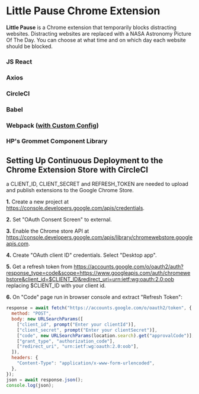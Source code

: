 # Little Pause Chrome Extension

**Little Pause** is a Chrome extension that temporarily blocks distracting websites. Distracting websites are replaced with a NASA Astronomy Picture Of The Day. You can choose at what time and on which day each website should be blocked.

### JS React

### Axios

### CircleCI

### Babel


### Webpack ([with Custom Config](https://github.com/cmargieson/little-pause/blob/master/webpack.config.js))

### HP's Grommet Component Library

## Setting Up Continuous Deployment to the Chrome Extension Store with CircleCI

a CLIENT_ID, CLIENT_SECRET and REFRESH_TOKEN are needed to upload and publish extensions to the Google Chrome Store.

**1.** Create a new project at https://console.developers.google.com/apis/credentials.

**2.** Set "OAuth Consent Screen" to external.

**3.** Enable the Chrome store API at https://console.developers.google.com/apis/library/chromewebstore.googleapis.com.

**4.** Create "OAuth client ID" credentials. Select "Desktop app".

**5.** Get a refresh token from https://accounts.google.com/o/oauth2/auth?response_type=code&scope=https://www.googleapis.com/auth/chromewebstore&client_id=$CLIENT_ID&redirect_uri=urn:ietf:wg:oauth:2.0:oob replacing $CLIENT_ID with your client id.

**6.** On "Code" page run in browser console and extract "Refresh Token":

```js
response = await fetch("https://accounts.google.com/o/oauth2/token", {
  method: "POST",
  body: new URLSearchParams([
    ["client_id", prompt("Enter your clientId")],
    ["client_secret", prompt("Enter your clientSecret")],
    ["code", new URLSearchParams(location.search).get("approvalCode")],
    ["grant_type", "authorization_code"],
    ["redirect_uri", "urn:ietf:wg:oauth:2.0:oob"],
  ]),
  headers: {
    "Content-Type": "application/x-www-form-urlencoded",
  },
});
json = await response.json();
console.log(json);
```
